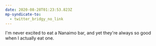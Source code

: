 ```yaml
---
date: 2020-08-28T01:23:53.823Z
mp-syndicate-to:
  - twitter_bridgy_no_link
---
```


I'm never excited to eat a Nanaimo bar, and yet they're always so good when I actually eat one.
